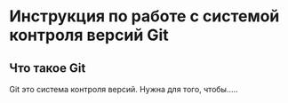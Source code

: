 # **Инструкция по работе с системой контроля версий Git**

## Что такое Git

Git это система контроля версий. Нужна для того, чтобы.....
